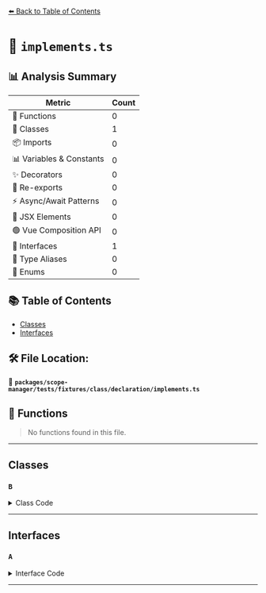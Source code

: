 [⬅️ Back to Table of Contents](../../../../../../index.md)

# 📄 `implements.ts`

## 📊 Analysis Summary

| Metric | Count |
|--------|-------|
| 🔧 Functions | 0 |
| 🧱 Classes | 1 |
| 📦 Imports | 0 |
| 📊 Variables & Constants | 0 |
| ✨ Decorators | 0 |
| 🔄 Re-exports | 0 |
| ⚡ Async/Await Patterns | 0 |
| 💠 JSX Elements | 0 |
| 🟢 Vue Composition API | 0 |
| 📐 Interfaces | 1 |
| 📑 Type Aliases | 0 |
| 🎯 Enums | 0 |

## 📚 Table of Contents

- [Classes](#classes)
- [Interfaces](#interfaces)

## 🛠️ File Location:
📂 **`packages/scope-manager/tests/fixtures/class/declaration/implements.ts`**

## 🔧 Functions

> No functions found in this file.


---

## Classes

### `B`

<details><summary>Class Code</summary>

```ts
class B implements A {}
```
</details>


---

## Interfaces

### `A`

<details><summary>Interface Code</summary>

```ts
interface A {}
```
</details>


---